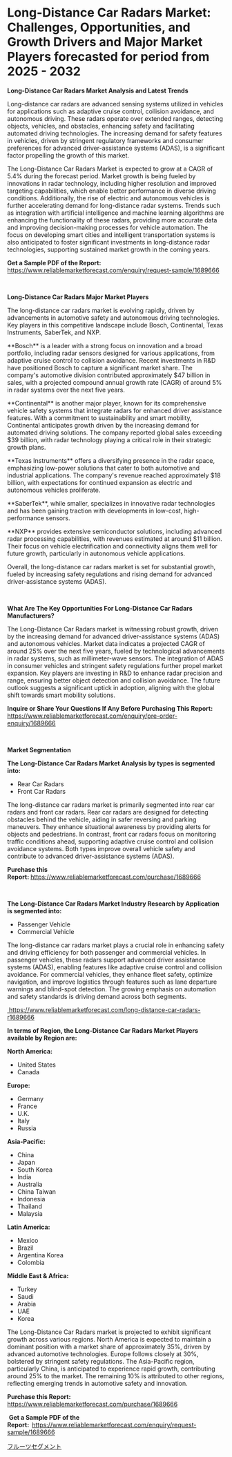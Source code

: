 <p><h1>Long-Distance Car Radars Market: Challenges, Opportunities, and Growth Drivers and Major Market Players forecasted for period from 2025 - 2032</h1></p><p><strong>Long-Distance Car Radars Market Analysis and Latest Trends</strong></p>
<p><p>Long-distance car radars are advanced sensing systems utilized in vehicles for applications such as adaptive cruise control, collision avoidance, and autonomous driving. These radars operate over extended ranges, detecting objects, vehicles, and obstacles, enhancing safety and facilitating automated driving technologies. The increasing demand for safety features in vehicles, driven by stringent regulatory frameworks and consumer preferences for advanced driver-assistance systems (ADAS), is a significant factor propelling the growth of this market.</p><p>The Long-Distance Car Radars Market is expected to grow at a CAGR of 5.4% during the forecast period. Market growth is being fueled by innovations in radar technology, including higher resolution and improved targeting capabilities, which enable better performance in diverse driving conditions. Additionally, the rise of electric and autonomous vehicles is further accelerating demand for long-distance radar systems. Trends such as integration with artificial intelligence and machine learning algorithms are enhancing the functionality of these radars, providing more accurate data and improving decision-making processes for vehicle automation. The focus on developing smart cities and intelligent transportation systems is also anticipated to foster significant investments in long-distance radar technologies, supporting sustained market growth in the coming years.</p></p>
<p><strong>Get a Sample PDF of the Report:&nbsp;</strong> <a href="https://www.reliablemarketforecast.com/enquiry/request-sample/1689666?utm_campaign=1105&utm_medium=2&utm_source=Github&utm_content=ia&utm_term=07012025&utm_id=long-distance-car-radars">https://www.reliablemarketforecast.com/enquiry/request-sample/1689666</a></p>
<p>&nbsp;</p>
<p><strong>Long-Distance Car Radars Major Market Players</strong></p>
<p><p>The long-distance car radars market is evolving rapidly, driven by advancements in automotive safety and autonomous driving technologies. Key players in this competitive landscape include Bosch, Continental, Texas Instruments, SaberTek, and NXP.</p><p>**Bosch** is a leader with a strong focus on innovation and a broad portfolio, including radar sensors designed for various applications, from adaptive cruise control to collision avoidance. Recent investments in R&D have positioned Bosch to capture a significant market share. The company's automotive division contributed approximately $47 billion in sales, with a projected compound annual growth rate (CAGR) of around 5% in radar systems over the next five years.</p><p>**Continental** is another major player, known for its comprehensive vehicle safety systems that integrate radars for enhanced driver assistance features. With a commitment to sustainability and smart mobility, Continental anticipates growth driven by the increasing demand for automated driving solutions. The company reported global sales exceeding $39 billion, with radar technology playing a critical role in their strategic growth plans.</p><p>**Texas Instruments** offers a diversifying presence in the radar space, emphasizing low-power solutions that cater to both automotive and industrial applications. The company's revenue reached approximately $18 billion, with expectations for continued expansion as electric and autonomous vehicles proliferate.</p><p>**SaberTek**, while smaller, specializes in innovative radar technologies and has been gaining traction with developments in low-cost, high-performance sensors. </p><p>**NXP** provides extensive semiconductor solutions, including advanced radar processing capabilities, with revenues estimated at around $11 billion. Their focus on vehicle electrification and connectivity aligns them well for future growth, particularly in autonomous vehicle applications.</p><p>Overall, the long-distance car radars market is set for substantial growth, fueled by increasing safety regulations and rising demand for advanced driver-assistance systems (ADAS).</p></p>
<p>&nbsp;</p>
<p><strong>What Are The Key Opportunities For Long-Distance Car Radars Manufacturers?</strong></p>
<p><p>The Long-Distance Car Radars market is witnessing robust growth, driven by the increasing demand for advanced driver-assistance systems (ADAS) and autonomous vehicles. Market data indicates a projected CAGR of around 25% over the next five years, fueled by technological advancements in radar systems, such as millimeter-wave sensors. The integration of ADAS in consumer vehicles and stringent safety regulations further propel market expansion. Key players are investing in R&D to enhance radar precision and range, ensuring better object detection and collision avoidance. The future outlook suggests a significant uptick in adoption, aligning with the global shift towards smart mobility solutions.</p></p>
<p><strong>Inquire or Share Your Questions If Any Before Purchasing This Report:</strong> <a href="https://www.reliablemarketforecast.com/enquiry/pre-order-enquiry/1689666?utm_campaign=1105&utm_medium=2&utm_source=Github&utm_content=ia&utm_term=07012025&utm_id=long-distance-car-radars">https://www.reliablemarketforecast.com/enquiry/pre-order-enquiry/1689666</a></p>
<p>&nbsp;</p>
<p><strong>Market Segmentation</strong></p>
<p><strong>The Long-Distance Car Radars Market Analysis by types is segmented into:</strong></p>
<p><ul><li>Rear Car Radars</li><li>Front Car Radars</li></ul></p>
<p><p>The long-distance car radars market is primarily segmented into rear car radars and front car radars. Rear car radars are designed for detecting obstacles behind the vehicle, aiding in safer reversing and parking maneuvers. They enhance situational awareness by providing alerts for objects and pedestrians. In contrast, front car radars focus on monitoring traffic conditions ahead, supporting adaptive cruise control and collision avoidance systems. Both types improve overall vehicle safety and contribute to advanced driver-assistance systems (ADAS).</p></p>
<p><strong>Purchase this Report:&nbsp;</strong><a href="https://www.reliablemarketforecast.com/purchase/1689666?utm_campaign=1105&utm_medium=2&utm_source=Github&utm_content=ia&utm_term=07012025&utm_id=long-distance-car-radars">https://www.reliablemarketforecast.com/purchase/1689666</a></p>
<p>&nbsp;</p>
<p><strong>The Long-Distance Car Radars Market Industry Research by Application is segmented into:</strong></p>
<p><ul><li>Passenger Vehicle</li><li>Commercial Vehicle</li></ul></p>
<p><p>The long-distance car radars market plays a crucial role in enhancing safety and driving efficiency for both passenger and commercial vehicles. In passenger vehicles, these radars support advanced driver assistance systems (ADAS), enabling features like adaptive cruise control and collision avoidance. For commercial vehicles, they enhance fleet safety, optimize navigation, and improve logistics through features such as lane departure warnings and blind-spot detection. The growing emphasis on automation and safety standards is driving demand across both segments.</p></p>
<p><a href="https://www.reliablemarketforecast.com/long-distance-car-radars-r1689666?utm_campaign=1105&utm_medium=2&utm_source=Github&utm_content=ia&utm_term=07012025&utm_id=long-distance-car-radars">&nbsp;https://www.reliablemarketforecast.com/long-distance-car-radars-r1689666</a></p>
<p><strong>In terms of Region, the Long-Distance Car Radars Market Players available by Region are:</strong></p>
<p>
    <p> <strong> North America: </strong>
        <ul>
            <li>United States</li>
            <li>Canada</li>
        </ul>
        </p> 
    <p> <strong> Europe: </strong>
        <ul>
            <li>Germany</li>
            <li>France</li>
            <li>U.K.</li>
            <li>Italy</li>
            <li>Russia</li>
        </ul>
        </p> 
    <p> <strong> Asia-Pacific: </strong>
        <ul>
            <li>China</li>
            <li>Japan</li>
            <li>South Korea</li>
            <li>India</li>
            <li>Australia</li>
            <li>China Taiwan</li>
            <li>Indonesia</li>
            <li>Thailand</li>
            <li>Malaysia</li>
        </ul>
        </p> 
    <p> <strong> Latin America: </strong>
        <ul>
            <li>Mexico</li>
            <li>Brazil</li>
            <li>Argentina Korea</li>
            <li>Colombia</li>
        </ul>
        </p> 
    <p> <strong> Middle East & Africa: </strong>
        <ul>
            <li>Turkey</li>
            <li>Saudi</li>
            <li>Arabia</li>
            <li>UAE</li>
            <li>Korea</li>
        </ul>
    </p>
    </p>
<p><p>The Long-Distance Car Radars market is projected to exhibit significant growth across various regions. North America is expected to maintain a dominant position with a market share of approximately 35%, driven by advanced automotive technologies. Europe follows closely at 30%, bolstered by stringent safety regulations. The Asia-Pacific region, particularly China, is anticipated to experience rapid growth, contributing around 25% to the market. The remaining 10% is attributed to other regions, reflecting emerging trends in automotive safety and innovation.</p></p>
<p><strong>Purchase this Report: </strong><a href="https://www.reliablemarketforecast.com/purchase/1689666?utm_campaign=1105&utm_medium=2&utm_source=Github&utm_content=ia&utm_term=07012025&utm_id=long-distance-car-radars">https://www.reliablemarketforecast.com/purchase/1689666</a></p>
<p>&nbsp;<strong>Get a Sample PDF of the Report:&nbsp;&nbsp;</strong><a href="https://www.reliablemarketforecast.com/enquiry/request-sample/1689666?utm_campaign=1105&utm_medium=2&utm_source=Github&utm_content=ia&utm_term=07012025&utm_id=long-distance-car-radars">https://www.reliablemarketforecast.com/enquiry/request-sample/1689666</a></p>
<p><strong></strong></p>
<p><p><a href="https://github.com/lababdou/Market-Research-Report-List-6/blob/main/758718329704.md?utm_campaign=1105&utm_medium=2&utm_source=Github&utm_content=ia&utm_term=07012025&utm_id=long-distance-car-radars">フルーツセグメント</a></p></p>